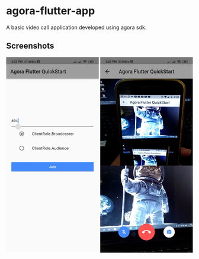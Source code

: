 # agora-flutter-app

A basic video call application developed using agora sdk.

## Screenshots

<p>
  <img src="assets/ss1.jpg" width="250">
  <img src="assets/ss2.jpg" width="250">
</p>
